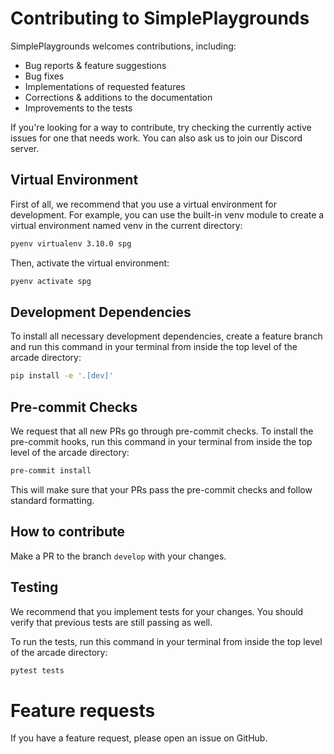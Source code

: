 # Contributing to SimplePlaygrounds

SimplePlaygrounds welcomes contributions, including:
 - Bug reports & feature suggestions
 - Bug fixes
 - Implementations of requested features
 - Corrections & additions to the documentation
 - Improvements to the tests

If you're looking for a way to contribute, try checking the currently active issues for one that needs work.
You can also ask us to join our Discord server.

## Virtual Environment

First of all, we recommend that you use a virtual environment for development.
For example, you can use the built-in venv module to create a virtual environment named venv in the current directory:

```bash
pyenv virtualenv 3.10.0 spg
```

Then, activate the virtual environment:

```bash
pyenv activate spg
```

## Development Dependencies

To install all necessary development dependencies, create a feature branch and run this command in your terminal
from inside the top level of the arcade directory:

```bash
pip install -e '.[dev]'
```

## Pre-commit Checks

We request that all new PRs go through pre-commit checks.
To install the pre-commit hooks, run this command in your terminal from inside the top level of the arcade directory:

```bash
pre-commit install
```

This will make sure that your PRs pass the pre-commit checks and follow standard formatting.

## How to contribute

Make a PR to the branch `develop` with your changes.

## Testing

We recommend that you implement tests for your changes.
You should verify that previous tests are still passing as well.

To run the tests, run this command in your terminal from inside the top level of the arcade directory:

```bash
pytest tests
```

# Feature requests

If you have a feature request, please open an issue on GitHub.